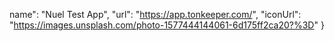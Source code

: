 name": "Nuel Test App",
  "url": "https://app.tonkeeper.com/",
  "iconUrl": "https://images.unsplash.com/photo-1577444144061-6d175ff2ca20?%3D"
}
